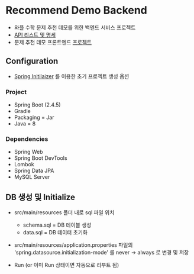 # Recommend Demo Backend

- 와플 수학 문제 추천 데모를 위한 백엔드 서비스 프로젝트
- [API 리스트 및 명세](https://docs.google.com/spreadsheets/d/13y4vFdhUcUabgrKaNC15KFTJS0ZJw_uyagDbU_u_2yU/edit?usp=sharing)
- 문제 추천 데모 프론트엔드 [프로젝트](http://gitlab.tmax-work.shop/ae1-3/recommend/recommend-demo-frontend)

## Configuration
- [Spring Initilaizer](https://start.spring.io/) 를 이용한 초기 프로젝트 생성 옵션

### Project
- Spring Boot (2.4.5)
- Gradle
- Packaging = Jar
- Java = 8

### Dependencies
- Spring Web
- Spring Boot DevTools
- Lombok
- Spring Data JPA
- MySQL Server

## DB 생성 및 Initialize
- src/main/resources 폴더 내로 sql 파일 위치
  - schema.sql = DB 테이블 생성
  - data.sql = DB 데이터 초기화

- src/main/resources/application.properties 파일의 'spring.datasource.initialization-mode' 를 never -> always 로 변경 및 저장
- Run (or 이미 Run 상태이면 자동으로 리부트 됨)
